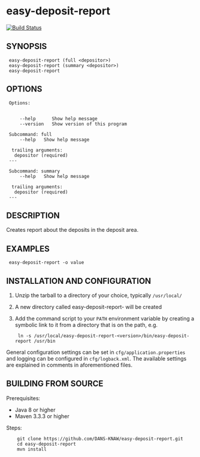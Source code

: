 easy-deposit-report
===========
[![Build Status](https://travis-ci.org/DANS-KNAW/easy-deposit-report.png?branch=master)](https://travis-ci.org/DANS-KNAW/easy-deposit-report)


SYNOPSIS
--------
   
     easy-deposit-report (full <depositor>)
     easy-deposit-report (summary <depositor>)
     easy-deposit-report
     
OPTIONS
--------
   
     Options:
   
     
         --help      Show help message
         --version   Show version of this program
   
     Subcommand: full
         --help   Show help message
         
      trailing arguments:
       depositor (required)
     ---
   
     Subcommand: summary
         --help   Show help message
         
      trailing arguments:
       depositor (required)
     ---
    
     
DESCRIPTION
-----------

Creates report about the deposits in the deposit area.
     
EXAMPLES
--------

     easy-deposit-report -o value


INSTALLATION AND CONFIGURATION
------------------------------


1. Unzip the tarball to a directory of your choice, typically `/usr/local/`
2. A new directory called easy-deposit-report-<version> will be created
3. Add the command script to your `PATH` environment variable by creating a symbolic link to it from a directory that is
   on the path, e.g. 
   
        ln -s /usr/local/easy-deposit-report-<version>/bin/easy-deposit-report /usr/bin



General configuration settings can be set in `cfg/application.properties` and logging can be configured
in `cfg/logback.xml`. The available settings are explained in comments in aforementioned files.


BUILDING FROM SOURCE
--------------------

Prerequisites:

* Java 8 or higher
* Maven 3.3.3 or higher

Steps:

        git clone https://github.com/DANS-KNAW/easy-deposit-report.git
        cd easy-deposit-report
        mvn install
